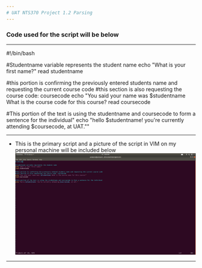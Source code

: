 ```yaml
---
# UAT NTS370 Project 1.2 Parsing
---
```

### Code used for the script will be below
---
#!/bin/bash

#Studentname variable represents the student name
echo "What is your first name?"
read studentname

#this portion  is confirming the previously entered students name and requesting the current course code
#this section is also requesting the course code: coursecode
echo "You said your name was $studentname What is the course code for this course?
read coursecode

#This portion of the text is using the studentname and coursecode to form a sentence for the individual"
echo "hello $studentname! you're currently attending $coursecode, at UAT.""

---

+ This is the primary script and a picture of the script in VIM on my personal machine will be included below
![](https://github.com/pampew10/NTS370/blob/master/Assignmentscreenshot.png)
---
